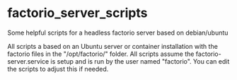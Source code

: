 # factorio_server_scripts
Some helpful scripts for a headless factorio server based on debian/ubuntu


All scripts a based on an Ubuntu server or container installation with the factorio files in the "/opt/factorio/" folder.
All scripts assume the factorio-server.service is setup and is run by the user named "factorio". You can edit the scripts to adjust this if needed.


